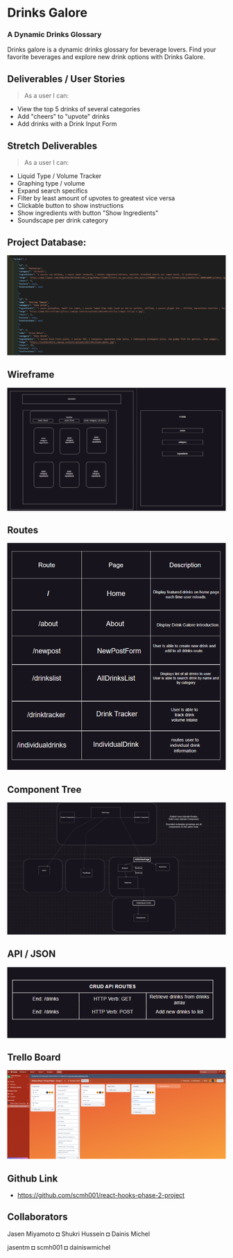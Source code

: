 # Drinks Galore 

### A Dynamic Drinks Glossary
Drinks galore is a dynamic drinks glossary for beverage lovers. Find your favorite beverages and explore new drink options with Drinks Galore.


## Deliverables / User Stories
> As a user I can:
* View the top 5 drinks of several categories
* Add "cheers" to "upvote" drinks
* Add drinks with a Drink Input Form


## Stretch Deliverables
> As a user I can:
* Liquid Type / Volume Tracker
* Graphing type / volume
* Expand search specifics
* Filter by least amount of upvotes to greatest vice versa
* Clickable button to show instructions
* Show ingredients with button "Show Ingredients"
* Soundscape per drink category

## Project Database:
<img src="planning/assets/images/dbsh.PNG" />

## Wireframe
<img src="planning/assets/images/wireframeTemp.PNG" />

## Routes 
<img src="planning/assets/images/routesNew.PNG" />

## Component Tree 
<img src="planning/assets/images/WireFrame.PNG" />

## API / JSON
<img src="planning/assets/images/crudapi.PNG" />

## Trello Board
<img src="planning/assets/images/trelloboard.PNG" />

## Github Link
* https://github.com/scmh001/react-hooks-phase-2-project

## Collaborators

Jasen Miyamoto ◘ Shukri Hussein ◘ Dainis Michel

jasentm ◘ scmh001 ◘ dainiswmichel